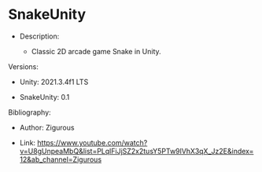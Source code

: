 # SnakeUnity
- Description:

  - Classic 2D arcade game Snake in Unity.

Versions:

- Unity:        2021.3.4f1 LTS

- SnakeUnity:   0.1

Bibliography:

- Author:   Zigurous

- Link:     https://www.youtube.com/watch?v=U8gUnpeaMbQ&list=PLqlFiJjSZ2x2tusY5PTw9lVhX3qX_Jz2E&index=12&ab_channel=Zigurous
